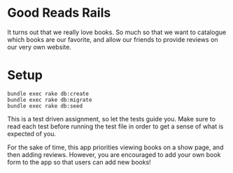 # Good Reads Rails

It turns out that we really love books. So much so that we want to catalogue which books are our favorite, and allow our friends to provide reviews on our very own website. 

# Setup 
```
bundle exec rake db:create
bundle exec rake db:migrate
bundle exec rake db:seed
```

This is a test driven assignment, so let the tests guide you. Make sure to read each test before running the test file in order to get a sense of what is expected of you. 

For the sake of time, this app priorities viewing books on a show page, and then adding reviews. However, you are encouraged to add your own book form to the app so that users can add new books!
